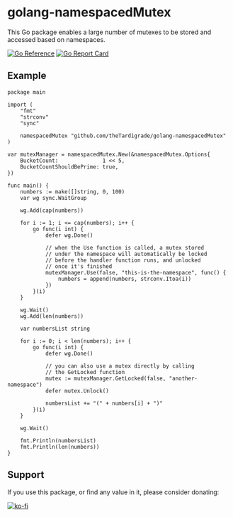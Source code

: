 # golang-namespacedMutex

This Go package enables a large number of mutexes to be stored and accessed based on namespaces.

[![Go Reference](https://pkg.go.dev/badge/github.com/theTardigrade/golang-namespacedMutex/.svg)](https://pkg.go.dev/github.com/theTardigrade/golang-namespacedMutex/) [![Go Report Card](https://goreportcard.com/badge/github.com/theTardigrade/golang-namespacedMutex)](https://goreportcard.com/report/github.com/theTardigrade/golang-namespacedMutex)

## Example

```golang
package main

import (
	"fmt"
	"strconv"
	"sync"

	namespacedMutex "github.com/theTardigrade/golang-namespacedMutex"
)

var mutexManager = namespacedMutex.New(&namespacedMutex.Options{
	BucketCount:              1 << 5,
	BucketCountShouldBePrime: true,
})

func main() {
	numbers := make([]string, 0, 100)
	var wg sync.WaitGroup

	wg.Add(cap(numbers))

	for i := 1; i <= cap(numbers); i++ {
		go func(i int) {
			defer wg.Done()

			// when the Use function is called, a mutex stored
			// under the namespace will automatically be locked
			// before the handler function runs, and unlocked
			// once it's finished
			mutexManager.Use(false, "this-is-the-namespace", func() {
				numbers = append(numbers, strconv.Itoa(i))
			})
		}(i)
	}

	wg.Wait()
	wg.Add(len(numbers))

	var numbersList string

	for i := 0; i < len(numbers); i++ {
		go func(i int) {
			defer wg.Done()

			// you can also use a mutex directly by calling
			// the GetLocked function
			mutex := mutexManager.GetLocked(false, "another-namespace")
			defer mutex.Unlock()

			numbersList += "(" + numbers[i] + ")"
		}(i)
	}

	wg.Wait()

	fmt.Println(numbersList)
	fmt.Println(len(numbers))
}
```

## Support

If you use this package, or find any value in it, please consider donating:

[![ko-fi](https://ko-fi.com/img/githubbutton_sm.svg)](https://ko-fi.com/S6S2EIRL0)